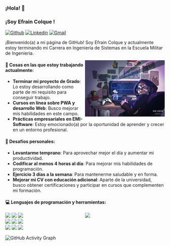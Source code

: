 ### ¡Hola! 👋 
### ¡Soy Efrain Colque !

[![Github](https://img.shields.io/badge/-Github-000?style=flat&logo=Github&logoColor=white)](https://github.com/TuUsuarioGithub)
[![Linkedin](https://img.shields.io/badge/-LinkedIn-blue?style=flat&logo=Linkedin&logoColor=white)](https://www.linkedin.com/in/TuPerfilLinkedIn/)
[![Gmail](https://img.shields.io/badge/-Gmail-c14438?style=flat&logo=Gmail&logoColor=white)](mailto:Tucorreoelectronico@gmail.com)

¡Bienvenido(a) a mi página de GitHub! Soy Efrain Colque y actualmente estoy terminando mi Carrera en Ingeniería de Sistemas en la Escuela Militar de Ingenieria.

<img align="right" alt="img" src="https://github.com/FernandoRoldan93/FernandoRoldan93/blob/master/cover_image.jpg" width="50%" height="auto" />

#### 🌱 Cosas en las que estoy trabajando actualmente:
- **Terminar mi proyecto de Grado**: Lo estoy desarrollando como parte de mi requisito para conseguir trabajo.
- **Cursos en línea sobre PWA y desarrollo Web**: Busco mejorar mis habilidades en este campo.
- **Prácticas empresariales en EMI-Software**: Estoy emocionado(a) por la oportunidad de aprender y crecer en un entorno profesional.

#### :muscle: Desafíos personales:
- **Levantarme temprano**: Para aprovechar mejor el día y aumentar mi productividad.
- **Codificar al menos 4 horas al día**: Para mejorar mis habilidades de programación.
- **Ejercicio 3 días a la semana**: Para mantenerme saludable y en forma.
- **Mejorar mi CV con educación adicional**: Aparte de la universidad, busco obtener certificaciones y participar en cursos que complementen mi formación.

#### :computer: Lenguajes de programación y herramientas:
<p>
	<img width="50%" align="right" src="https://github-readme-stats.vercel.app/api?username=TuUsuarioGithub&show_icons=true&hide_border=true" />

<code><img width="10%" src="https://www.vectorlogo.zone/logos/java/java-ar21.svg"></code>
<code><img width="10%" src="https://www.vectorlogo.zone/logos/python/python-ar21.svg"></code>
<code><img width="8%" src="https://www.vectorlogo.zone/logos/r-project/r-project-icon.svg"></code>
<br />
<code><img width="10%" src="https://www.vectorlogo.zone/logos/pocoo_flask/pocoo_flask-ar21.svg"></code>
<code><img width="10%" src="https://www.vectorlogo.zone/logos/mysql/mysql-ar21.svg"></code>
<code><img width="10%" src="https://www.vectorlogo.zone/logos/mongodb/mongodb-ar21.svg"></code>
<br />
<code><img width="10%" src="https://www.vectorlogo.zone/logos/apache_spark/apache_spark-ar21.svg"></code>
<code><img width="10%" src="https://www.vectorlogo.zone/logos/apache_hadoop/apache_hadoop-ar21.svg"></code>
<code><img width="10%" src="https://www.vectorlogo.zone/logos/git-scm/git-scm-ar21.svg"></code>
</p>

![GitHub Activity Graph](https://ghchart.rshah.org/joe4334e)

